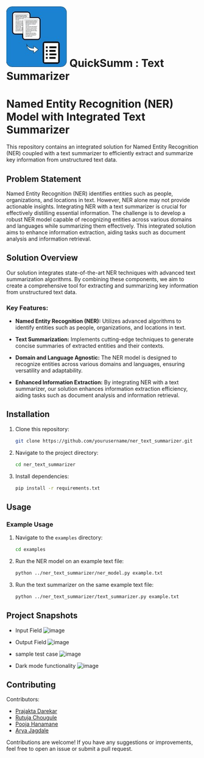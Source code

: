 # ![image](https://github.com/QuickSumm/Text-Summarizer/blob/main/static/TS.jpg) QuickSumm : Text Summarizer
# Named Entity Recognition (NER) Model with Integrated Text Summarizer

This repository contains an integrated solution for Named Entity Recognition (NER) coupled with a text summarizer to efficiently extract and summarize key information from unstructured text data.

## Problem Statement

Named Entity Recognition (NER) identifies entities such as people, organizations, and locations in text. However, NER alone may not provide actionable insights. Integrating NER with a text summarizer is crucial for effectively distilling essential information. The challenge is to develop a robust NER model capable of recognizing entities across various domains and languages while summarizing them effectively. This integrated solution aims to enhance information extraction, aiding tasks such as document analysis and information retrieval.

## Solution Overview

Our solution integrates state-of-the-art NER techniques with advanced text summarization algorithms. By combining these components, we aim to create a comprehensive tool for extracting and summarizing key information from unstructured text data.

### Key Features:

- **Named Entity Recognition (NER):** Utilizes advanced algorithms to identify entities such as people, organizations, and locations in text.

- **Text Summarization:** Implements cutting-edge techniques to generate concise summaries of extracted entities and their contexts.

- **Domain and Language Agnostic:** The NER model is designed to recognize entities across various domains and languages, ensuring versatility and adaptability.

- **Enhanced Information Extraction:** By integrating NER with a text summarizer, our solution enhances information extraction efficiency, aiding tasks such as document analysis and information retrieval.

## Installation

1. Clone this repository:

    ```bash
    git clone https://github.com/yourusername/ner_text_summarizer.git
    ```

2. Navigate to the project directory:

    ```bash
    cd ner_text_summarizer
    ```

3. Install dependencies:

    ```bash
    pip install -r requirements.txt
    ```

## Usage

### Example Usage

1. Navigate to the `examples` directory:

    ```bash
    cd examples
    ```

2. Run the NER model on an example text file:

    ```bash
    python ../ner_text_summarizer/ner_model.py example.txt
    ```

3. Run the text summarizer on the same example text file:

    ```bash
    python ../ner_text_summarizer/text_summarizer.py example.txt
    ```
## Project Snapshots

- Input Field
 ![image](https://github.com/QuickSumm/Text-Summarizer/assets/121707091/9274798f-b42f-408a-b3ad-f3bc8e53d4e5)

- Output Field
  ![image](https://github.com/QuickSumm/Text-Summarizer/assets/121707091/529ac993-ed66-48f7-8f27-66c308a7ce23)

- sample test case
  ![image](https://github.com/QuickSumm/Text-Summarizer/assets/121707091/8998b852-ed2d-454a-a815-96863c92cfef)

- Dark mode functionality
  ![image](https://github.com/QuickSumm/Text-Summarizer/assets/121707091/49fc6974-64fa-4a6a-85d2-35e524b6c174)

## Contributing

Contributors:
- [Prajakta Darekar](https://github.com/prajudarekar04)
- [Rutuja Chougule](https://github.com/rutujaC12)
- [Pooja Hanamane](https://github.com/poojah08)
- [Arya Jagdale](https://github.com/Aryajagadale)

Contributions are welcome! If you have any suggestions or improvements, feel free to open an issue or submit a pull request.
